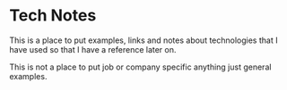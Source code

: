 
# Tech Notes

This is a place to put examples, links and notes about technologies that I have
used so that I have a reference later on.

This is not a place to put job or company specific anything just general examples.
